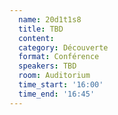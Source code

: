 ```yaml
---
  name: 20d1t1s8
  title: TBD
  content:
  category: Découverte
  format: Conférence
  speakers: TBD
  room: Auditorium
  time_start: '16:00'
  time_end: '16:45'
---
```

